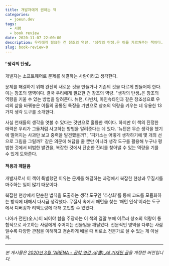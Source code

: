 ```yaml
---
title: 개발자에게 권하는 책
categories:
  - joeun.dev
tags:
  - 서평
  - book review
date: 2020-11-07 22:00:00
description: 우리에게 필요한 건 창조의 역량. ⌜생각의 탄생⌟은 이를 가르쳐주는 책이다.
slug: book-review-0
---
```


#### ⌜생각의 탄생⌟

개발자는 소프트웨어로 문제를 해결하는 사람이라고 생각한다.

문제를 해결하기 위해 완전히 새로운 것을 만들거나 기존의 것을 다르게 만들어야 한다. 이는 창조의 영역이다. 결국 우리에게 필요한 건 창조의 역량. ⌜생각의 탄생⌟은 창조의 역량을 키울 수 있는 방법을 알려준다. 뉴턴, 다빈치, 아인슈타인과 같은 창조성으로 우리의 삶을 바꿔놓은 이들의 공통된 특징을 기반으로 창조의 역량을 키우는 데 유용한 13가지 생각 도구를 소개한다.

사실 천재들의 생각을 엿볼 수 있다는 것만으로 훌륭한 책이다. 하지만 이 책의 진정한 매력은 우리가 그들처럼 사고하는 방법을 알려준다는 데 있다. '뉴턴은 무슨 생각을 했기에 떨어지는 사과만 보고 중력을 발견했을까?', '피카소는 어떻게 생각하기에 몇 개의 선으로 그림을 그릴까?' 같은 의문에 해답을 줄 뿐만 아니라 생각 도구를 활용해 누구나 평범한 것에서 비범한 발견을, 복잡한 것에서 단순한 진리를 찾아낼 수 있는 역량을 기를 수 있게 도와준다.

#### 적용과 깨달음

개발자로서 이 책이 특별했던 이유는 문제를 해결하는 과정에서 복잡한 현상과 무질서를 마주하는 일이 많기 때문이다.

복잡한 현상에서 단순한 법칙을 도출하는 생각 도구인 '추상화'를 통해 코드를 모듈화하는 방식에 대해서 다시금 생각했다. 무질서 속에서 패턴을 찾는 '패턴 인식'이라는 도구에서 디버깅과 리팩토링에 대해 고민할 수 있었다.

나아가 전인(全人)이 되어야 함을 주장하는 이 책의 결말 부에 이르러 창조의 역량이 통합적으로 사고하는 사람에게 주어지는 선물임을 깨달았다. 전문적인 영역을 다루는 사람일수록 다양한 관점을 이해하고 겸손하게 배울 때 비로소 전문가로 설 수 있는 게 아닐까.

---

_본 게시물은 [2020년 3월 ⌜ARENA - 공학 영감 서(書)⌟에 기재된 글](https://www.smlounge.co.kr/arena/article/44275)을 개정한 버전입니다._
